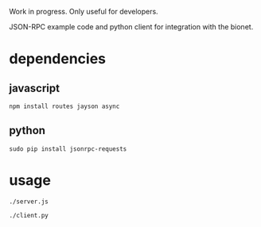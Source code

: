 
Work in progress. Only useful for developers.

JSON-RPC example code and python client for integration with the bionet.

# dependencies

## javascript

```
npm install routes jayson async
```

## python

```
sudo pip install jsonrpc-requests
```


# usage

```
./server.js
```

```
./client.py
```
